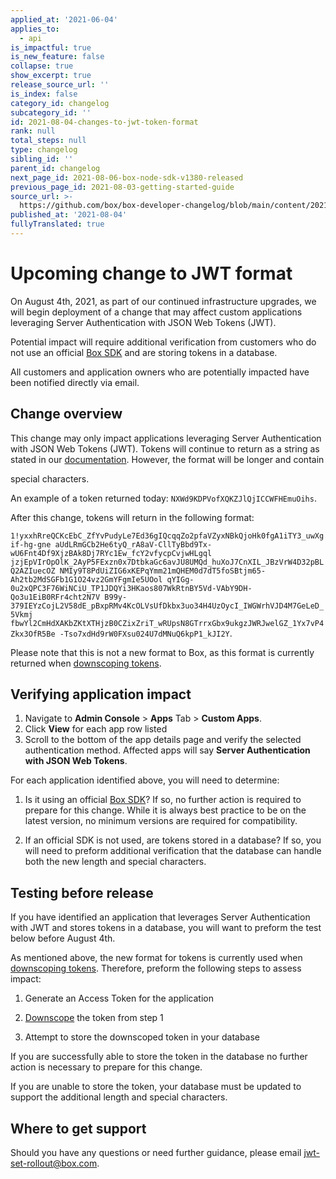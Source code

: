 ```yaml
---
applied_at: '2021-06-04'
applies_to:
  - api
is_impactful: true
is_new_feature: false
collapse: true
show_excerpt: true
release_source_url: ''
is_index: false
category_id: changelog
subcategory_id: ''
id: 2021-08-04-changes-to-jwt-token-format
rank: null
total_steps: null
type: changelog
sibling_id: ''
parent_id: changelog
next_page_id: 2021-08-06-box-node-sdk-v1380-released
previous_page_id: 2021-08-03-getting-started-guide
source_url: >-
  https://github.com/box/box-developer-changelog/blob/main/content/2021/08-04-changes-to-jwt-token-format.md
published_at: '2021-08-04'
fullyTranslated: true
---
```

# Upcoming change to JWT format

On August 4th, 2021, as part of our continued infrastructure upgrades, we will
begin deployment of a change that may affect custom applications leveraging
Server Authentication with JSON Web Tokens (JWT).

Potential impact will require additional verification from customers who do not
use an official [Box SDK][box-sdks] and are storing tokens in a database.

All customers and application owners who are potentially impacted have been
notified directly via email.

<!-- more -->

## Change overview

This change may only impact applications leveraging Server Authentication with
JSON Web Tokens (JWT). Tokens will continue to return as a string as stated in
our [documentation][tokendoc]. However, the format will be longer and contain

<!--alex ignore special-->

special characters.

An example of a token returned today: `NXWd9KDPVofXQKZJlQjICCWFHEmuOihs`.

After this change, tokens will return in the following format:

`1!yxxhRreQCKcEbC_ZfYvPudyLe7Ed36gIQcqqZo2pfaVZyxNBkQjoHk0fgA1iTY3_uwXgif-hg-gne
aUdLRmGCb2He6tyQ_rA8aV-CllTyBbd9Tx-wU6Fnt4Df9XjzBAk8Dj7RYc1Ew_fcY2vfycpCvjwHLgql
jzjEpVIrOpOlK_2AyP5FExzn0x7DtbkaGc6avJU8UMQd_huXoJ7CnXIL_JBzVrW4D32pBLQ2AZIuecOZ
NMIy9T8PdUiZIG6xKEPqYmm21mQHEM0d7dT5foSBtjm65-Ah2tb2MdSGFb1G1O24vz2GmYFgmIe5UOol
qYIGg-0u2xQPC3F76WiNCiU_TP1JDQYi3HKaos807WkRtnBY5Vd-VAbY9DH-Qo3u1EiB0RFr4cht2N7V
B99y-379IEYzCojL2V58dE_pBxpRMv4KcOLVsUfDkbx3uo34H4UzOycI_IWGWrhVJD4M7GeLeD_5Vkmj
fbwYl2CmHdXAKbZKtXTHjzB0CZixZriT_wRUpsN8GTrrxGbx9ukgzJWRJwelGZ_1Yx7vP4Zkx3OfR5Be
-Tso7xdHd9rW0FXsu024U7dMNuQ6kpP1_kJI2Y`. 

Please note that this is not a new format to Box, as this format is currently
returned when [downscoping tokens][downscope]. 

## Verifying application impact

1. Navigate to **Admin Console** > **Apps** Tab > **Custom Apps**.
2. Click **View** for each app row listed
3. Scroll to the bottom of the app details page and verify the selected
   authentication method. Affected apps will say
   **Server Authentication with JSON Web Tokens**. 

For each application identified above, you will need to determine: 

1. Is it using an official [Box SDK][box-sdks]? If so, no further action is
   required to prepare for this change. While it is always best practice to be
   on the latest version, no minimum versions are required for compatibility.

<!--alex ignore special-->

2. If an official SDK is not used, are tokens stored in a database? If so, you
   will need to preform additional verification that the database can handle both
   the new length and special characters.

## Testing before release

If you have identified an application that leverages Server Authentication with
JWT and stores tokens in a database, you will want to preform the test below
before August 4th.

As mentioned above, the new format for tokens is currently used when
[downscoping tokens][downscope]. Therefore, preform the following steps to
assess impact:

1. Generate an Access Token for the application
   <!--alex ignore special-->

2. [Downscope][downscope] the token from step 1
   <!--alex ignore special-->

3. Attempt to store the downscoped token in your database

If you are successfully able to store the token in the database no further
action is necessary to prepare for this change.

<!--alex ignore special-->

If you are unable to store the token, your database must be updated to support
the additional length and special characters.

## Where to get support

Should you have any questions or need further guidance, please email
[jwt-set-rollout@box.com](mailto:jwt-set-rollout@box.com).

[box-sdks]: https://developer.box.com/sdks-and-tools

[tokendoc]: https://developer.box.com/reference/post-oauth2-token/

[downscope]: https://developer.box.com/guides/authentication/access-tokens/downscope
